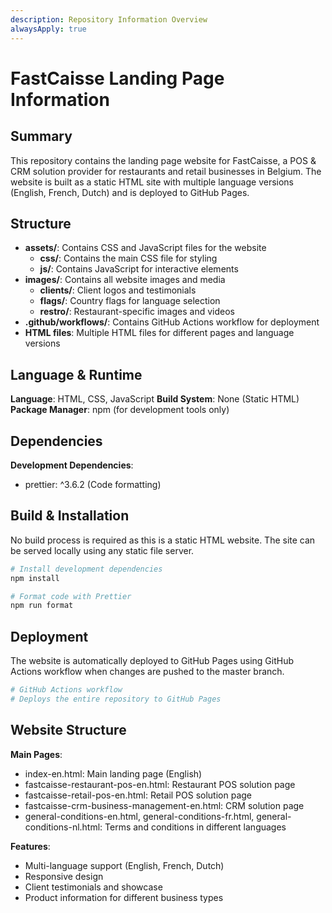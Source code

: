 ```yaml
---
description: Repository Information Overview
alwaysApply: true
---
```


# FastCaisse Landing Page Information

## Summary

This repository contains the landing page website for FastCaisse, a POS & CRM solution provider for restaurants and retail businesses in Belgium. The website is built as a static HTML site with multiple language versions (English, French, Dutch) and is deployed to GitHub Pages.

## Structure

- **assets/**: Contains CSS and JavaScript files for the website
  - **css/**: Contains the main CSS file for styling
  - **js/**: Contains JavaScript for interactive elements
- **images/**: Contains all website images and media
  - **clients/**: Client logos and testimonials
  - **flags/**: Country flags for language selection
  - **restro/**: Restaurant-specific images and videos
- **.github/workflows/**: Contains GitHub Actions workflow for deployment
- **HTML files**: Multiple HTML files for different pages and language versions

## Language & Runtime

**Language**: HTML, CSS, JavaScript
**Build System**: None (Static HTML)
**Package Manager**: npm (for development tools only)

## Dependencies

**Development Dependencies**:

- prettier: ^3.6.2 (Code formatting)

## Build & Installation

No build process is required as this is a static HTML website. The site can be served locally using any static file server.

```bash
# Install development dependencies
npm install

# Format code with Prettier
npm run format
```

## Deployment

The website is automatically deployed to GitHub Pages using GitHub Actions workflow when changes are pushed to the master branch.

```bash
# GitHub Actions workflow
# Deploys the entire repository to GitHub Pages
```

## Website Structure

**Main Pages**:

- index-en.html: Main landing page (English)
- fastcaisse-restaurant-pos-en.html: Restaurant POS solution page
- fastcaisse-retail-pos-en.html: Retail POS solution page
- fastcaisse-crm-business-management-en.html: CRM solution page
- general-conditions-en.html, general-conditions-fr.html, general-conditions-nl.html: Terms and conditions in different languages

**Features**:

- Multi-language support (English, French, Dutch)
- Responsive design
- Client testimonials and showcase
- Product information for different business types
